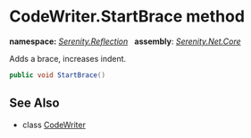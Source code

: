 # CodeWriter.StartBrace method
**namespace:** *[Serenity.Reflection](../../README.md#serenity.reflection-namespace)*   **assembly**: *[Serenity.Net.Core](../../README.md)*

Adds a brace, increases indent.

```csharp
public void StartBrace()
```

## See Also

* class [CodeWriter](../CodeWriter.md)
